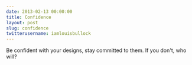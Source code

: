 ```yaml
---
date: 2013-02-13 00:00:00
title: Confidence
layout: post
slug: confidence
twitterusername: iamlouisbullock 
---
```

Be confident with your designs, stay committed to them. If you don't, who will?
